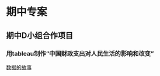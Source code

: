 # 期中专案

## 期中D小组合作项目

### 用tableau制作“中国财政支出对人民生活的影响和改变”

[数据的故事](https://doraxxy.github.io/infovis/)